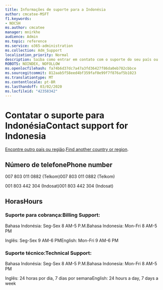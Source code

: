 ```yaml
---
title: Informações de suporte para a Indonésia
author: cmcatee-MSFT
f1.keywords:
- NOCSH
ms.author: cmcatee
manager: mnirkhe
audience: Admin
ms.topic: reference
ms.service: o365-administration
ms.collection: Adm_Support
localization_priority: Normal
description: Saiba como entrar em contato com o suporte do seu país ou região.
ROBOTS: NOINDEX, NOFOLLOW
ms.openlocfilehash: fa74b6d37dc7a47a3fd36427f86da0eb782cbbce
ms.sourcegitcommit: 812aab5f58eed4bf359faf0e99f7f876af5b1023
ms.translationtype: MT
ms.contentlocale: pt-BR
ms.lasthandoff: 03/02/2020
ms.locfileid: "42358342"
---
```

# <a name="contact-support-for-indonesia"></a><span data-ttu-id="ee2f9-103">Contatar o suporte para Indonésia</span><span class="sxs-lookup"><span data-stu-id="ee2f9-103">Contact support for Indonesia</span></span>

<span data-ttu-id="ee2f9-104">[Encontre outro país ou região](../contact-support-for-business-products.md).</span><span class="sxs-lookup"><span data-stu-id="ee2f9-104">[Find another country or region](../contact-support-for-business-products.md).</span></span>

## <a name="phone-number"></a><span data-ttu-id="ee2f9-105">Número de telefone</span><span class="sxs-lookup"><span data-stu-id="ee2f9-105">Phone number</span></span>
<span data-ttu-id="ee2f9-106">007 803 011 0882 (Telkom)</span><span class="sxs-lookup"><span data-stu-id="ee2f9-106">007 803 011 0882 (Telkom)</span></span>

<span data-ttu-id="ee2f9-107">001 803 442 304 (Indosat)</span><span class="sxs-lookup"><span data-stu-id="ee2f9-107">001 803 442 304 (Indosat)</span></span>

## <a name="hours"></a><span data-ttu-id="ee2f9-108">Horas</span><span class="sxs-lookup"><span data-stu-id="ee2f9-108">Hours</span></span>
### <a name="billing-support"></a><span data-ttu-id="ee2f9-109">Suporte para cobrança:</span><span class="sxs-lookup"><span data-stu-id="ee2f9-109">Billing Support:</span></span>

<span data-ttu-id="ee2f9-110">Bahasa Indonésia: Seg-Sex 8 AM-5 P.M.</span><span class="sxs-lookup"><span data-stu-id="ee2f9-110">Bahasa Indonesia: Mon-Fri 8 AM-5 PM</span></span>

<span data-ttu-id="ee2f9-111">Inglês: Seg-Sex 9 AM-6 PM</span><span class="sxs-lookup"><span data-stu-id="ee2f9-111">English: Mon-Fri 9 AM-6 PM</span></span>

### <a name="technical-support"></a><span data-ttu-id="ee2f9-112">Suporte técnico:</span><span class="sxs-lookup"><span data-stu-id="ee2f9-112">Technical Support:</span></span>

<span data-ttu-id="ee2f9-113">Bahasa Indonésia: Seg-Sex 8 AM-5 P.M.</span><span class="sxs-lookup"><span data-stu-id="ee2f9-113">Bahasa Indonesia: Mon-Fri 8 AM-5 PM</span></span>

<span data-ttu-id="ee2f9-114">Inglês: 24 horas por dia, 7 dias por semana</span><span class="sxs-lookup"><span data-stu-id="ee2f9-114">English: 24 hours a day, 7 days a week</span></span>
